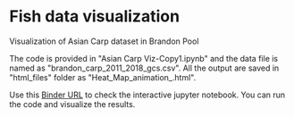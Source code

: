 # Fish data visualization 
Visualization of Asian Carp dataset in Brandon Pool

The code is provided in "Asian Carp Viz-Copy1.ipynb" and the data file is named as "brandon_carp_2011_2018_gcs.csv". All the output are saved in "html_files" folder as "Heat_Map_animation_<YEAR>.html".

Use this [Binder URL](https://hub.gke.mybinder.org/user/gchaudhuri-asian_carp_viz-poimw8jg/tree) to check the interactive jupyter notebook. You can run the code and visualize the results.
